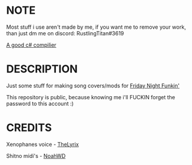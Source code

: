 # NOTE
Most stuff i use aren't made by me, if you want me to remove your work, than just dm me on discord: RustlingTitan#3619

[A good c# compilier](https://dotnetfiddle.net/)

# DESCRIPTION
Just some stuff for making song covers/mods for [Friday Night Funkin'](https://ninja-muffin24.itch.io/funkin/)

This repository is public, because knowing me i'll FUCKIN forget the password to this account :)

# CREDITS
Xenophanes voice - [TheLyrix](https://www.youtube.com/channel/UC6Ah14w5--go-q-CK9w1vyA/featured)

Shitno midi's - [NoahWD](https://github.com/NoahWantsDie)
